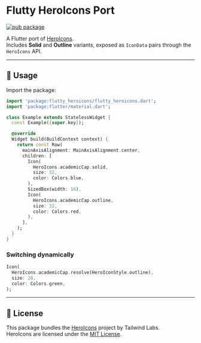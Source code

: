 # Flutty HeroIcons Port

[![pub package](https://img.shields.io/pub/v/flutty_heroicons.svg)](https://pub.dev/packages/flutty_heroicons)

A Flutter port of [HeroIcons](https://heroicons.com).  
Includes **Solid** and **Outline** variants, exposed as `IconData` pairs through the `HeroIcons` API.

---

## 🎨 Usage

Import the package:

```dart
import 'package:flutty_heroicons/flutty_heroicons.dart';
import 'package:flutter/material.dart';

class Example extends StatelessWidget {
  const Example({super.key});

  @override
  Widget build(BuildContext context) {
    return const Row(
      mainAxisAlignment: MainAxisAlignment.center,
      children: [
        Icon(
          HeroIcons.academicCap.solid,
          size: 32,
          color: Colors.blue,
        ),
        SizedBox(width: 16),
        Icon(
          HeroIcons.academicCap.outline,
          size: 32,
          color: Colors.red,
        ),
      ],
    );
  }
}
```

### Switching dynamically

```dart
Icon(
  HeroIcons.academicCap.resolve(HeroIconStyle.outline),
  size: 28,
  color: Colors.green,
);
```

---

## 📝 License

This package bundles the [HeroIcons](https://heroicons.com) project by Tailwind Labs.  
HeroIcons are licensed under the [MIT License](https://opensource.org/licenses/MIT).
